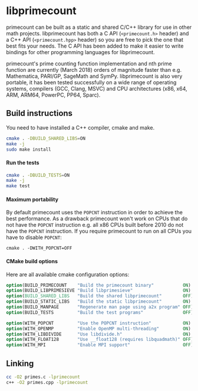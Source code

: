 # libprimecount

primecount can be built as a static and shared C/C++ library for use in
other math projects. libprimecount has both a C API (```<primecount.h>``` header)
and a C++ API (```<primecount.hpp>``` header) so you are free to pick the one
that best fits your needs. The C API has been added to make it easier to write
bindings for other programming languages for libprimecount.

primecount's prime counting function implementation and nth prime function are
currently (March 2018) orders of magnitude faster than e.g. Mathematica, PARI/GP,
SageMath and SymPy. libprimecount is also very portable, it has been tested
successfully on a wide range of operating systems, compilers (GCC, Clang, MSVC)
and CPU architectures (x86, x64, ARM, ARM64, PowerPC, PP64, Sparc).

## Build instructions

You need to have installed a C++ compiler, cmake and make.

```sh
cmake . -DBUILD_SHARED_LIBS=ON
make -j
sudo make install
```

#### Run the tests

```sh
cmake . -DBUILD_TESTS=ON
make -j
make test
```

#### Maximum portability

By default primecount uses the ```POPCNT``` instruction in order to achieve the
best performance. As a drawback primecount won't work on CPUs that do not
have the ```POPCNT``` instruction e.g. all x86 CPUs built before 2010 do not
have the ```POPCNT``` instruction. If you require primecount to run on all CPUs
you have to disable ```POPCNT```:

```
cmake . -DWITH_POPCNT=OFF
```

#### CMake build options

Here are all available cmake configuration options:

```CMake
option(BUILD_PRIMECOUNT    "Build the primecount binary"           ON)
option(BUILD_LIBPRIMESIEVE "Build libprimesieve"                   ON)
option(BUILD_SHARED_LIBS   "Build the shared libprimecount"        OFF)
option(BUILD_STATIC_LIBS   "Build the static libprimecount"        ON)
option(BUILD_MANPAGE       "Regenerate man page using a2x program" OFF)
option(BUILD_TESTS         "Build the test programs"               OFF)

option(WITH_POPCNT         "Use the POPCNT instruction"            ON)
option(WITH_OPENMP         "Enable OpenMP multi-threading"         ON)
option(WITH_LIBDIVIDE      "Use libdivide.h"                       ON)
option(WITH_FLOAT128       "Use __float128 (requires libquadmath)" OFF)
option(WITH_MPI            "Enable MPI support"                    OFF)
```

## Linking

```sh
cc -O2 primes.c -lprimecount
c++ -O2 primes.cpp -lprimecount
```
